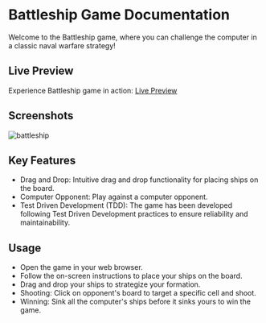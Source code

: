 # Battleship Game Documentation
Welcome to the Battleship game, where you can challenge the computer in a classic naval warfare strategy!

## Live Preview
Experience Battleship game in action: [Live Preview](https://bemimg.github.io/battleship/)

## Screenshots

![battleship](https://github.com/beMimg/battleship/assets/126000960/d0ca8977-b166-4c18-b5f3-1a6a092d0d1b)


## Key Features
- Drag and Drop: Intuitive drag and drop functionality for placing ships on the board.
- Computer Opponent: Play against a computer opponent.
- Test Driven Development (TDD): The game has been developed following Test Driven Development practices to ensure reliability and maintainability.

## Usage
- Open the game in your web browser.
- Follow the on-screen instructions to place your ships on the board.
- Drag and drop your ships to strategize your formation.
- Shooting: Click on opponent's board to target a specific cell and shoot.
- Winning: Sink all the computer's ships before it sinks yours to win the game.

